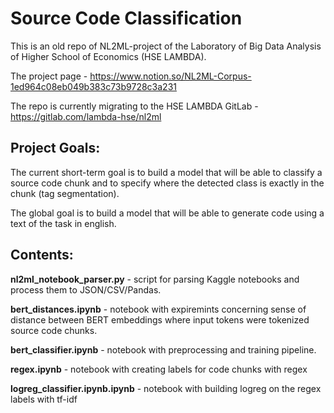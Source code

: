 # Source Code Classification
This is an old repo of NL2ML-project of the Laboratory of Big Data Analysis of Higher School of Economics (HSE LAMBDA).

The project page - https://www.notion.so/NL2ML-Corpus-1ed964c08eb049b383c73b9728c3a231

The repo is currently migrating to the HSE LAMBDA GitLab - https://gitlab.com/lambda-hse/nl2ml

## Project Goals:

The current short-term goal is to build a model that will be able to classify a source code chunk and to specify where the detected class is exactly in the chunk (tag segmentation).

The global goal is to build a model that will be able to generate code using a text of the task in english.

## Contents:
__nl2ml_notebook_parser.py__ - script for parsing Kaggle notebooks and process them to JSON/CSV/Pandas.

__bert_distances.ipynb__ - notebook with expiremints concerning sense of distance between BERT embeddings where input tokens were tokenized source code chunks.

__bert_classifier.ipynb__ - notebook with preprocessing and training pipeline.

__regex.ipynb__ - notebook with creating labels for code chunks with regex

__logreg_classifier.ipynb.ipynb__ - notebook with building logreg on the regex labels with tf-idf
